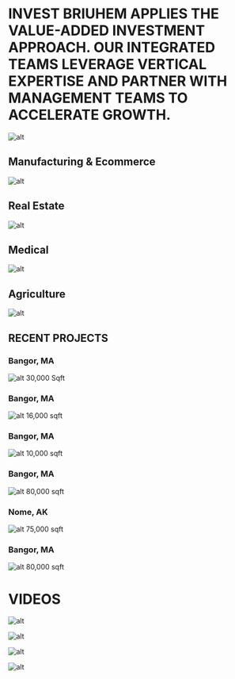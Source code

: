 	
# INVEST BRIUHEM APPLIES THE VALUE-ADDED INVESTMENT APPROACH. OUR INTEGRATED TEAMS LEVERAGE VERTICAL EXPERTISE AND PARTNER WITH MANAGEMENT TEAMS TO ACCELERATE GROWTH.
![alt](https://via.placeholder.com/90x90.png)


## Manufacturing & Ecommerce
![alt](https://via.placeholder.com/90x90.png)

## Real Estate
![alt](https://via.placeholder.com/90x90.png)

## Medical
![alt](https://via.placeholder.com/90x90.png)

## Agriculture
![alt](https://via.placeholder.com/90x90.png)



## RECENT PROJECTS

### Bangor, MA
![alt](https://via.placeholder.com/220x220.png)
30,000 Sqft


### Bangor, MA
![alt](https://via.placeholder.com/220x220.png)
16,000 sqft


### Bangor, MA
![alt](https://via.placeholder.com/220x220.png)
10,000 sqft


### Bangor, MA
![alt](https://via.placeholder.com/220x220.png)
80,000 sqft


### Nome, AK
![alt](https://via.placeholder.com/220x220.png)
75,000 sqft


### Bangor, MA
![alt](https://via.placeholder.com/220x220.png)
80,000 sqft


# VIDEOS

![alt](https://via.placeholder.com/1920x1080.png)

![alt](https://via.placeholder.com/1920x1080.png)

![alt](https://via.placeholder.com/1920x1080.png)

![alt](https://via.placeholder.com/1920x1080.png)


